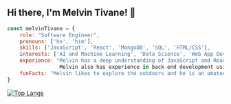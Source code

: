 ## Hi there, I'm Melvin Tivane! 👋
<!--hr-->
```js
const melvinTivane = {
    role: "Software Engineer",
    pronouns: ['he', 'him'],
    skills: ['JavaScript', 'React', 'MongoDB', 'SQL', 'HTML/CSS'],
    interests: ['AI and Machine Learning', 'Data Science', 'Web App Development'],
    experience: "Melvin has a deep understanding of JavaScript and React, along with proficiency in MongoDB. 
                 Melvin also has experience in back-end development using NodeJS and Express framework.",
    funFacts: "Melvin likes to explore the outdoors and he is an amateur chess player."
}
```
<!--hr-->


[![Top Langs](https://github-readme-stats.vercel.app/api/top-langs/?username=Mello47&layout=donut)](https://github.com/anuraghazra/github-readme-stats)

<!--
**Mello47/Mello47** is a ✨ _special_ ✨ repository because its `README.md` (this file) appears on your GitHub profile.

Here are some ideas to get you started:

- 🔭 I’m currently working on ...
- 🌱 I’m currently learning ...
- 👯 I’m looking to collaborate on ...
- 🤔 I’m looking for help with ...
- 💬 Ask me about ...
- 📫 How to reach me: ...
- 😄 Pronouns: ...
- ⚡ Fun fact: ...
-->
